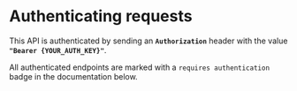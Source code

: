 # Authenticating requests

This API is authenticated by sending an **`Authorization`** header with the value **`"Bearer {YOUR_AUTH_KEY}"`**.

All authenticated endpoints are marked with a `requires authentication` badge in the documentation below.

